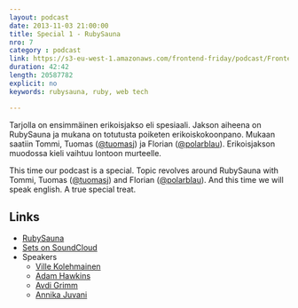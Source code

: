 ```yaml
---
layout: podcast
date: 2013-11-03 21:00:00
title: Special 1 - RubySauna
nro: 7
category : podcast
link: https://s3-eu-west-1.amazonaws.com/frontend-friday/podcast/Frontend-Friday-Special-1-RubySauna.mp3
duration: 42:42
length: 20587782
explicit: no
keywords: rubysauna, ruby, web tech

---
```


Tarjolla on ensimmäinen erikoisjakso eli spesiaali. Jakson aiheena on RubySauna ja mukana on totutusta poiketen erikoiskokoonpano. Mukaan saatiin Tommi, Tuomas ([@tuomasj](https://twitter.com/tuomasj)) ja Florian ([@polarblau](https://twitter.com/polarblau)). Erikoisjakson muodossa kieli vaihtuu lontoon murteelle.

This time our podcast is a special. Topic revolves around RubySauna with Tommi, Tuomas ([@tuomasj](https://twitter.com/tuomasj)) and Florian ([@polarblau](https://twitter.com/polarblau)). And this time we will speak english. A true special treat.


## Links
* [RubySauna](http://rubysauna.org)
* [Sets on SoundCloud](https://soundcloud.com/rubysauna/sets/rubysauna-30-10-2013)
* Speakers
    * [Ville Kolehmainen](https://twitter.com/villek)
    * [Adam Hawkins](https://twitter.com/adman65)
    * [Avdi Grimm](https://twitter.com/avdi)
    * [Annika Juvani](https://twitter.com/AnnikaJuvani)

